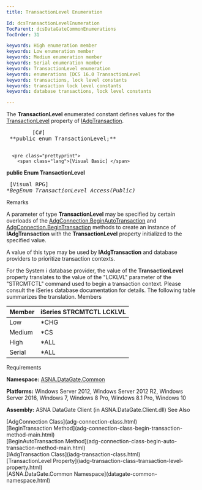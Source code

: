 ```yaml
---
title: TransactionLevel Enumeration

Id: dcsTransactionLevelEnumeration
TocParent: dcsDataGateCommonEnumerations
TocOrder: 31

keywords: High enumeration member
keywords: Low enumeration member
keywords: Medium enumeration member
keywords: Serial enumeration member
keywords: TransactionLevel enumeration
keywords: enumerations [DCS 16.0 TransactionLevel
keywords: transactions, lock level constants
keywords: transaction lock level constants
keywords: database transactions, lock level constants

---
```


The **TransactionLevel** enumerated constant defines values for the [ TransactionLevel](iadg-transaction-class-transaction-level-property.html) property of [IAdgTransaction](iadg-transaction-class.html).
<pre class="prettyprint">
        <span class="lang">[C#]</span>
 **public enum TransactionLevel;** 
      </pre>
      <pre class="prettyprint">
        <span class="lang">[Visual Basic] </span>
 **public Enum TransactionLevel** 
      </pre>
      <pre class="prettyprint">
        <span class="lang">[Visual RPG]</span>
 **BegEnum TransactionLevel Access(*Public)** 
      </pre>

Remarks

A parameter of type **TransactionLevel** may be specified by certain overloads of the [ AdgConnection.BeginAutoTransaction](adg-connection-class-begin-auto-transaction-method-main.html) and [ AdgConnection.BeginTransaction](adg-connection-class-begin-transaction-method-main.html) methods to create an instance of **IAdgTransaction** with the **TransactionLevel** property initialized to the specified value. 

A value of this type may be used by **IAdgTransaction** and database providers to prioritize transaction contexts.

For the System i database provider, the value of the **TransactionLevel** property translates to the value of the "LCKLVL" parameter of the "STRCMTCTL" command used to begin a transaction context. Please consult the iSeries database documentation for details. The following table summarizes the translation. 
Members



| Member | iSeries STRCMTCTL LCKLVL |
| ---- | ---- |
| Low | *CHG |
| Medium | *CS |
| High | *ALL |
| Serial | *ALL |



Requirements

**Namespace:** [ASNA.DataGate.Common](datagate-common-namespace.html) 

**Platforms:** Windows Server 2012, Windows Server 2012 R2, Windows Server 2016, Windows 7, Windows 8 Pro, Windows 8.1 Pro, Windows 10

**Assembly:** ASNA DataGate Client (in ASNA.DataGate.Client.dll)
See Also

<dl />
      [AdgConnection Class](adg-connection-class.html)
      <br />
      [BeginTransaction 
					Method](adg-connection-class-begin-transaction-method-main.html)
      <br />
      [BeginAutoTransaction 
					Method](adg-connection-class-begin-auto-transaction-method-main.html)
      <br />
      [IAdgTransaction Class](iadg-transaction-class.html)
      <br />
      [TransactionLevel 
					Property](iadg-transaction-class-transaction-level-property.html)
      <br />
      [ASNA.DataGate.Common Namespace](datagate-common-namespace.html)

